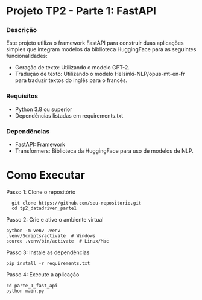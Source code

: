 # Projeto TP2 - Parte 1: FastAPI
### **Descrição**
Este projeto utiliza o framework FastAPI para construir duas aplicações simples que integram modelos da biblioteca HuggingFace para as seguintes funcionalidades:

* Geração de texto: Utilizando o modelo GPT-2.
* Tradução de texto: Utilizando o modelo Helsinki-NLP/opus-mt-en-fr para traduzir textos do inglês para o francês.

### **Requisitos**
* Python 3.8 ou superior
* Dependências listadas em requirements.txt

### **Dependências**
* FastAPI: Framework
* Transformers: Biblioteca da HuggingFace para uso de modelos de NLP.

# Como Executar
Passo 1: Clone o repositório
~~~
  git clone https://github.com/seu-repositorio.git
  cd tp2_datadriven_parte1
~~~
Passo 2: Crie e ative o ambiente virtual
~~~
python -m venv .venv
.venv/Scripts/activate  # Windows
source .venv/bin/activate  # Linux/Mac
~~~
Passo 3: Instale as dependências
~~~
pip install -r requirements.txt
~~~

Passo 4: Execute a aplicação
~~~
cd parte_1_fast_api
python main.py
~~~
